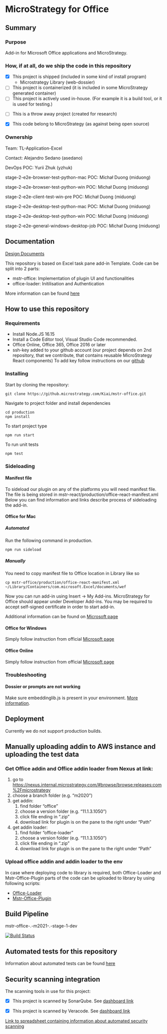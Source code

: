 <!--
    The purpose of this file is to allow readers who find this repository in git to know about the purpose of the repository.  Please:
    - Duplicate this file into the root of your repository (as README.md)
    - The seconds marked in HTML comments should be filled in with actual text
    - The purpose of Begin/End markers are to allow scripts to scan this file.

    Add any other information that you think will be helpful for readers of this repository.
    If the documentation requested here is already written elsewhere (say in Confluence)
    then please just place a link here to allow people to discover the documentation.

    This file should be in the root of the repository.
    If the project already contains a readme repo that is not at the root,
    For example: https://github.microstrategy.com/Kiai/ExportService/tree/m2021/production
    Then we should just provide a readme.md at the root that points to the location of
    the existing readme file to allow it to be found.

    An example of a good readme is here:
    https://github.microstrategy.com/Modules/DBMigrator/blob/master/README.md

-->

# <!-- Begin: Full Name -->MicroStrategy for Office<!-- End: Full Name -->

## Summary

### Purpose

<!-- Begin: Purpose -->

Add-in for Microsoft Office applications and MicroStrategy.

<!-- End: Purpose -->

### How, if at all, do we ship the code in this repository

<!-- Begin: Output
    Please fill in the [x] if a statement is true, remove it if it is false.
    List all of the separately shipping products that include it.
    If (for low-level code) it is included in many projects then categorize them
-->

- [x] This project is shipped (included in some kind of install program)
  - Microstrategy Library (web-dossier)
  <!-- Alternatively:
      - [ ] This project is shipped (included in some kind of install program)
  -->
- [ ] This project is containerized (it is included in some MicroStrategy generated container)
  <!-- Alternatively:
      - [ ] This project is containerized (it is included in some MicroStrategy generated container)
  -->
- [ ] This project is actively used in-house. (For example it is a build tool, or it is used for testing.)
<!-- Alternatively:
    - [ ] This project is actively used in-house.  (For example it is a build tool, or it is used for testing.)
-->
- [ ] This is a throw away project (created for research)
<!-- Alternatively:
    - [ ] This is a throw away project (created for research)
-->
- [x] This code belong to MicroStrategy (as against being open source)
  <!-- Alternatively:
      - [ ] This is a throw away project (created for research)
  -->
  <!-- End: Output -->

### Ownership

<!-- Begin: Owner
    If a repo belongs to several teams write down the team that owns the largest proportion.
    This information can be found here:
    https://microstrategy.atlassian.net/wiki/spaces/DevOps/pages/1070727930/CI+pipelines+Point+of+Contacts
    Example:
        Team: TEC-CT-Web-Library-CTC
        Team: TEC-SR-Gateways-Framework
        Contact: Fred Bloggs (fbloggs)
-->

Team: TL-Application-Excel

Contact: Alejandro Sedano (asedano)  

DevOps POC: Yurii Zhuk (yzhuk)

stage-2-e2e-browser-test-python-mac POC: Michał Duong (miduong)

stage-2-e2e-browser-test-python-win POC: Michał Duong (miduong)

stage-2-e2e-client-test-win-pre POC: Michał Duong (miduong)

stage-2-e2e-desktop-test-python-mac POC: Michał Duong (miduong)

stage-2-e2e-desktop-test-python-win POC: Michał Duong (miduong)

stage-2-e2e-general-windows-desktop-job POC: Michał Duong (miduong)
<!-- End: Owner -->

## Documentation

<!-- Begin: Documentation -->

[Design Documents](https://microstrategy.atlassian.net/wiki/spaces/TECCLIENTS/pages/357894789/Modern+MSTR+Office+Plugin+-+JS+Solution)

This repository is based on Excel task pane add-in Template. Code can be split into 2 parts:
- mstr-office: Implementation of plugin UI and functionalities 
- office-loader: Initilisation and Authentication

More information can be found [here](./production/README.md)

<!-- End: Documentation -->

## How to use this repository

<!-- Begin: Use -->

### Requirements

- Install Node.JS 16.15
- Install a Code Editor tool, Visual Studio Code recommended.
- Office Online, Office 365, Office 2016 or later
- ssh-key added to your github account (our project depends on 2nd repository, that we contribute, that contains reusable MicroStrategy React components)
To add key follow instructions on our [github](https://help.github.com/enterprise/2.16/user/articles/generating-an-ssh-key/)

### Installing

Start by cloning the repository:

```
git clone https://github.microstrategy.com/Kiai/mstr-office.git
```

Navigate to project folder and install dependencies

```
cd production
npm install
```

To start project type
```
npm run start
```

To run unit tests
```
npm test
```

### Sideloading

#### Manifest file

To sideload our plugin on any of the platforms you will need manifest file. 
The file is being stored in mstr-react/production/office-react-manifest.xml
Below you can find information and links describe process of sideloading the add-in.

#### Office for Mac

##### Automated

Run the following command in production.
```
npm run sideload
```

##### Manually

You need to copy manifest file to Office location in Library like so
```
cp mstr-office/production/office-react-manifest.xml ~/Library/Containers/com.microsoft.Excel/documents/wef
```

Now you can run add-in using Insert -> My Add-ins. 
MicroStrategy for Office should appear under Developer Add-ins.
You may be required to accept self-signed certificate in order to start add-in.

Additional information can be found on [Microsoft page](https://docs.microsoft.com/en-us/office/dev/add-ins/testing/sideload-an-office-add-in-on-ipad-and-mac)

#### Office for Windows

Simply follow instruction from official [Microsoft page](https://docs.microsoft.com/en-us/office/dev/add-ins/testing/create-a-network-shared-folder-catalog-for-task-pane-and-content-add-ins) 

#### Office Online

Simply follow instruction from official [Microsoft page](https://docs.microsoft.com/en-us/office/dev/add-ins/testing/sideload-office-add-ins-for-testing)


### Troubleshooting

#### Dossier or prompts are not working
Make sure embeddinglib.js is present in your environment. [More information](production/public/javascript/README.md).

## Deployment

Currently we do not support production builds.

## Manually uploading addin to AWS instance and uploading the test data

### Get Office addin and Office addin loader from Nexus at link:
1. go to https://nexus.internal.microstrategy.com/#browse/browse:releases:com%2Fmicrostrategy
2. choose a branch folder (e.g. “m2020”)
3. get addin:
    1. find folder “office”
    2. choose a version folder (e.g. “11.1.3.1050”)
    3. click file ending in “.zip”
    4. download link for plugin is on the pane to the right under “Path”
4. get addin loader:
    1. find folder “office-loader”
    2. choose a version folder (e.g. “11.1.3.1050”)
    3. click file ending in “.zip”
    4. download link for plugin is on the pane to the right under “Path”

### Upload office addin and addin loader to the env

In case where deploying code to library is required, both Office-Loader and Mstr-Office-Plugin parts of the code can be uploaded to library by using following scripts:
 - [Office-Loader](./office-loader/aws-deploy.sh)
 - [Mstr-Office-Plugin](./production//aws-deploy.sh)

<!-- End: Use -->

## Build Pipeline

<!-- Begin: Build -->
mstr-office-.-m2021-.-stage-1-dev

[![Build Status](https://jenkins.internal.microstrategy.com/buildStatus/icon?job=mstr-office-.-m2021-.-stage-1-dev)](https://jenkins.internal.microstrategy.com/view/mstr-office/view/m2021/job/mstr-office-.-m2021-.-stage-1-dev/)

<!-- End: Build -->

## Automated tests for this repository

<!-- Begin: Test -->

Information about automated tests can be found [here](./tests/integration/python/README.md)

<!-- End: Test -->

## Security scanning integration

The scanning tools in use for this project:

<!-- Begin: Scanning -->

<!--
    If the repo is scanned by SonarQube then fill in a link on where to see outcome
    If the repo is not scanned then uncheck the box and erase the link.
-->

- [x] This project is scanned by SonarQube. See [dashboard link](https://sonarqube.internal.microstrategy.com/dashboard?id=Kiai%3Amstr-office)

<!--
    If the repo is scanned by Veracode then fill in a link on where to see outcome
    If the repo is not scanned then uncheck the box and erase the link.
-->

- [x] This project is scanned by Veracode. See [dashboard link](https://sca.analysiscenter.veracode.com/workspaces/wddUZnp/projects/393513/issues)

<!-- End: Scanning -->

<!--
    Please make sure that this repo's information is up to date in this spreadsheet.
-->

[Link to spreadsheet containing information about automated security scanning](https://microstrategy-my.sharepoint.com/:x:/p/xchang/EZ1JApOcDZpGnwbkKLVnZ70BJfrnBSQbF26bXYLS5OntHw?e=ZMVpVe)
